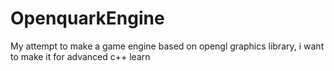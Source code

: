 # OpenquarkEngine
My attempt to make a game engine based on opengl graphics library, i want to make it for advanced c++ learn
